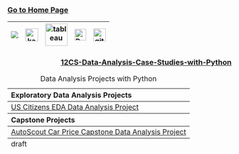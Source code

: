 ### [Go to Home Page](https://github.com/celik-muhammed)

<div align="center">
  
| [![](https://img.shields.io/badge/linkedin-%230077B5.svg?&style=for-the-badge&logo=linkedin&logoColor=white)][Linkedin] | [<img src="https://www.kaggle.com/static/images/site-logo.svg" alt="kaggle" height="28.5"/>][kaggle] | [<img src="https://www.tableau.com/sites/default/files/2021-05/tableau_rgb_500x104.png" alt="tableau" height="50"/>][tableau] | [<picture><source media="(prefers-color-scheme: dark)" srcset="https://theme.zdassets.com/theme_assets/224203/4a55138e21ad44a9c72c8295181c79fe938a2ae6.svg" alt="kaggle" height="26"><img alt="Dark" src="https://cdn-static-1.medium.com/sites/medium.com/about/images/Medium-Logo-Black-RGB-1.svg" alt="kaggle" height="26"></picture>][medium] | [<img src="https://user-images.githubusercontent.com/94930605/160260064-ff3aa908-cbfd-4350-ab28-a26a0b7a1819.png" alt="github_pages" height="28.5"/>][github_pages] |
|:-:|:-:|:-:|:-:|:-:|
<!-- CHANGE-05 .../myname/ myname yerine profil user name yaz -->
[Linkedin]: https://www.linkedin.com/in/çelik-muhammed/ "LinkedIn"
[kaggle]: https://www.kaggle.com/clkmuhammed "Kaggle Page"
[tableau]: https://public.tableau.com/app/profile/celikmuhammed "Tableau Page"
[medium]: https://celik-muhammed.medium.com/ "Medium Page"
[github_pages]: https://celik-muhammed.github.io/ "GitHub Pages"
</div>

<h3 align='right'>
  
[12CS-Data-Analysis-Case-Studies-with-Python](https://github.com/celik-muhammed/12CS-Data-Analysis-Case-Studies-with-Python/blob/master/README.md)
</h3>


<table align="center">
    <caption><div align='center'>Data Analysis Projects with Python</div></caption>
<thead align='left'><tr><th>Exploratory Data Analysis Projects</th></tr></thead>
<tbody>
<tr>
  <td>
    <a href="./01-US-Citizens-EDA-Data-Analysis-Project/US-Citizens-EDA-Data-Analysis-Project.ipynb">US Citizens EDA Data Analysis Project</a>
  </td>
</tr>
</tbody>
  
<thead align='left'><tr><th>Capstone Projects</th></tr></thead>
<tbody>
<tr>
  <td>
    <a href="./02-DAwPy-AutoScout-Capstone-Project">AutoScout Car Price Capstone Data Analysis Project</a>
  </td>
</tr>
</tbody>  
  
<tfoot>
  <tr><td>draft</td></tr>
</tfoot>
</table>
